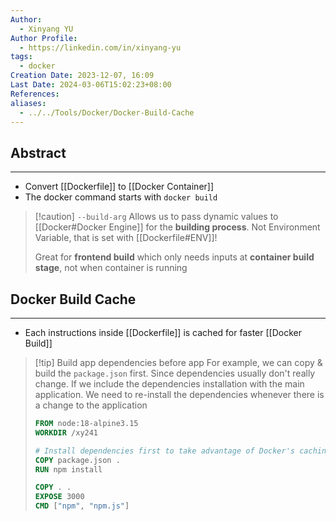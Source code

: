 ```yaml
---
Author:
  - Xinyang YU
Author Profile:
  - https://linkedin.com/in/xinyang-yu
tags:
  - docker
Creation Date: 2023-12-07, 16:09
Last Date: 2024-03-06T15:02:23+08:00
References: 
aliases:
  - ../../Tools/Docker/Docker-Build-Cache
---
```

## Abstract
---
- Convert [[Dockerfile]] to [[Docker Container]]
- The docker command starts with `docker build`

>[!caution] `--build-arg`
> Allows us to pass dynamic values to [[Docker#Docker Engine]] for the **building process**. Not Environment Variable, that is set with  [[Dockerfile#ENV]]!
> 
> Great for **frontend build** which only needs inputs at **container build stage**, not when container is running

## Docker Build Cache
---
- Each instructions inside [[Dockerfile]] is cached for faster [[Docker Build]]

>[!tip] Build app dependencies before app
> For example, we can copy & build the ``package.json`` first. Since dependencies usually don't really change. If we include the dependencies installation with the main application. We need to re-install the dependencies whenever there is a change to the application
> 
> ```dockerfile
> FROM node:18-alpine3.15
> WORKDIR /xy241
>
> # Install dependencies first to take advantage of Docker's caching
> COPY package.json .
> RUN npm install 
>
> COPY . .
> EXPOSE 3000
> CMD ["npm", "npm.js"]
> ```
